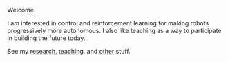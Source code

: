 Welcome.

I am interested in control and reinforcement learning for making robots progressively more autonomous.
I also like teaching as a way to participate in building the future today.

See my [research](https://tttor.github.io/research.html), [teaching](https://tttor.github.io/teach.html), and [other](https://tttor.github.io/others.html) stuff.
